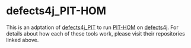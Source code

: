 # defects4j_PIT-HOM

This is an adptation of [defects4j_PIT](https://github.com/SteGaff7/defects4j) to run [PIT-HOM](https://github.com/ucd-csl/pitest) on [defects4j](https://github.com/rjust/defects4j). For details about how each of these tools work, please visit their repositories linked above.

